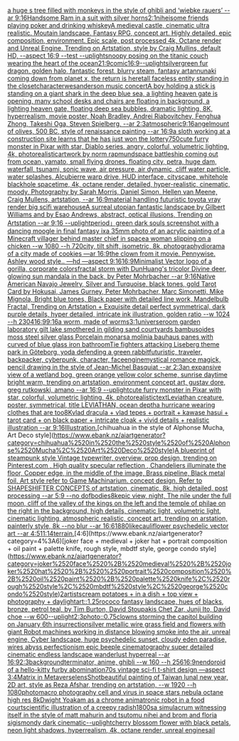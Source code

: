 [a huge s tree filled with monkeys in the style of ghibli and ‘wiebke rauers’ --ar 9:16](https://www.ebank.nz/aiartgenerator?category=a%2520huge%2520s%2520tree%2520filled%2520with%2520monkeys%2520in%2520the%2520style%2520of%2520ghibli%2520and%2520%E2%80%98wiebke%2520rauers%E2%80%99%2520--ar%25209%3A16)[Handsome Ram in a suit with silver horns](https://www.ebank.nz/aiartgenerator?category=Handsome%2520Ram%2520in%2520a%2520suit%2520with%2520silver%2520horns)[2:1](https://www.ebank.nz/aiartgenerator?category=2%3A1)[nihei](https://www.ebank.nz/aiartgenerator?category=nihei)[some friends playing poker and drinking whiskey](https://www.ebank.nz/aiartgenerator?category=some%2520friends%2520playing%2520poker%2520and%2520drinking%2520whiskey)[A medieval castle, cinematic ultra realistic. Moutain landscape. Fantasy RPG, concept art. Highly detailed, epic composition, environment. Epic scale, post processed 4k, Octane render and Unreal Engine. Trending on Artstation, style by Craig Mullins, default HD, --aspect 16:9 --test --uplight](https://www.ebank.nz/aiartgenerator?category=A%2520medieval%2520castle%2C%2520cinematic%2520ultra%2520realistic.%2520Moutain%2520landscape.%2520Fantasy%2520RPG%2C%2520concept%2520art.%2520Highly%2520detailed%2C%2520epic%2520composition%2C%2520environment.%2520Epic%2520scale%2C%2520post%2520processed%25204k%2C%2520Octane%2520render%2520and%2520Unreal%2520Engine.%2520Trending%2520on%2520Artstation%2C%2520style%2520by%2520Craig%2520Mullins%2C%2520default%2520HD%2C%2520--aspect%252016%3A9%2520--test%2520--uplight)[snoopy posing on the titanic couch wearing the heart of the ocean](https://www.ebank.nz/aiartgenerator?category=snoopy%2520posing%2520on%2520the%2520titanic%2520couch%2520wearing%2520the%2520heart%2520of%2520the%2520ocean)[21:9](https://www.ebank.nz/aiartgenerator?category=21%3A9)[comic](https://www.ebank.nz/aiartgenerator?category=comic)[16:9](https://www.ebank.nz/aiartgenerator?category=16%3A9)[--uplight](https://www.ebank.nz/aiartgenerator?category=--uplight)[silvergreen fur dragon, golden halo, fantastic forest, blurry steam, fantasy art](https://www.ebank.nz/aiartgenerator?category=silvergreen%2520fur%2520dragon%2C%2520golden%2520halo%2C%2520fantastic%2520forest%2C%2520blurry%2520steam%2C%2520fantasy%2520art)[annunaki coming down from planet x, the return is here](https://www.ebank.nz/aiartgenerator?category=annunaki%2520coming%2520down%2520from%2520planet%2520x%2C%2520the%2520return%2520is%2520here)[tall faceless entity standing in the closet](https://www.ebank.nz/aiartgenerator?category=tall%2520faceless%2520entity%2520standing%2520in%2520the%2520closet)[character](https://www.ebank.nz/aiartgenerator?category=character)[wesanderson music concert](https://www.ebank.nz/aiartgenerator?category=wesanderson%2520music%2520concert)[A boy holding a stick is standing on a giant shark in the deep blue sea, a lighting heaven gate is opening, many school desks and chairs are floating in background, a lighting heaven gate, floating deep sea bubbles, dramatic lighting, 8K, hyperrealism, movie poster, Noah Bradley, Andrei Riabovitchev, Fenghua Zhong, Takeshi Oga, Steven Spielberg, --ar 2:3](https://www.ebank.nz/aiartgenerator?category=A%2520boy%2520holding%2520a%2520stick%2520is%2520standing%2520on%2520a%2520giant%2520shark%2520in%2520the%2520deep%2520blue%2520sea%2C%2520a%2520lighting%2520heaven%2520gate%2520is%2520opening%2C%2520many%2520school%2520desks%2520and%2520chairs%2520are%2520floating%2520in%2520background%2C%2520a%2520lighting%2520heaven%2520gate%2C%2520floating%2520deep%2520sea%2520bubbles%2C%2520dramatic%2520lighting%2C%25208K%2C%2520hyperrealism%2C%2520movie%2520poster%2C%2520Noah%2520Bradley%2C%2520Andrei%2520Riabovitchev%2C%2520Fenghua%2520Zhong%2C%2520Takeshi%2520Oga%2C%2520Steven%2520Spielberg%2C%2520--ar%25202%3A3)[atmospheric](https://www.ebank.nz/aiartgenerator?category=atmospheric)[9:16](https://www.ebank.nz/aiartgenerator?category=9%3A16)[angel](https://www.ebank.nz/aiartgenerator?category=angel)[mount of olives, 500 BC, style of renaissance painting --ar 16:9](https://www.ebank.nz/aiartgenerator?category=mount%2520of%2520olives%2C%2520500%2520BC%2C%2520style%2520of%2520renaissance%2520painting%2520--ar%252016%3A9)[a sloth working at a construction site learns that he has just won the lottery](https://www.ebank.nz/aiartgenerator?category=a%2520sloth%2520working%2520at%2520a%2520construction%2520site%2520learns%2520that%2520he%2520has%2520just%2520won%2520the%2520lottery)[750](https://www.ebank.nz/aiartgenerator?category=750)[cute furry monster in Pixar with star, Diablo series, angry, colorful, volumetric lighting, 4k, photorealistic](https://www.ebank.nz/aiartgenerator?category=cute%2520furry%2520monster%2520in%2520Pixar%2520with%2520star%2C%2520Diablo%2520series%2C%2520angry%2C%2520colorful%2C%2520volumetric%2520lighting%2C%25204k%2C%2520photorealistic)[artwork by norm rapmund](https://www.ebank.nz/aiartgenerator?category=artwork%2520by%2520norm%2520rapmund)[space battleship coming out from ocean, yamato, small flying drones, floating city, petra, huge dam, waterfall, tsunami, sonic wave, air pressure, air dynamic, cliff water particle, water splashes, Alcubierre warp drive, HUD interface, cityscape, whitehole blackhole spacetime, 4k, octane render, detailed, hyper-realistic, cinematic, moody, Photography by Sarah Morris, Daniel Simon, Hellen van Meene, Craig Mullens, artstation, --ar 16:9](https://www.ebank.nz/aiartgenerator?category=space%2520battleship%2520coming%2520out%2520from%2520ocean%2C%2520yamato%2C%2520small%2520flying%2520drones%2C%2520floating%2520city%2C%2520petra%2C%2520huge%2520dam%2C%2520waterfall%2C%2520tsunami%2C%2520sonic%2520wave%2C%2520air%2520pressure%2C%2520air%2520dynamic%2C%2520cliff%2520water%2520particle%2C%2520water%2520splashes%2C%2520Alcubierre%2520warp%2520drive%2C%2520HUD%2520interface%2C%2520cityscape%2C%2520whitehole%2520blackhole%2520spacetime%2C%25204k%2C%2520octane%2520render%2C%2520detailed%2C%2520hyper-realistic%2C%2520cinematic%2C%2520moody%2C%2520Photography%2520by%2520Sarah%2520Morris%2C%2520Daniel%2520Simon%2C%2520Hellen%2520van%2520Meene%2C%2520Craig%2520Mullens%2C%2520artstation%2C%2520--ar%252016%3A9)[material handling futuristic toyota vray render big scifi warehouse](https://www.ebank.nz/aiartgenerator?category=material%2520handling%2520futuristic%2520toyota%2520vray%2520render%2520big%2520scifi%2520warehouse)[A surreal utopian fantastic landscape by Gilbert Williams and by Esao Andrews, abstract, optical illusions, Trending on Artstation --ar 9:16 --uplight](https://www.ebank.nz/aiartgenerator?category=A%2520surreal%2520utopian%2520fantastic%2520landscape%2520by%2520Gilbert%2520Williams%2520and%2520by%2520Esao%2520Andrews%2C%2520abstract%2C%2520optical%2520illusions%2C%2520Trending%2520on%2520Artstation%2520--ar%25209%3A16%2520--uplight)[period」](https://www.ebank.nz/aiartgenerator?category=period%E3%80%8D)[green dark souls screenshot with a dancing moogle in final fantasy ix](https://www.ebank.nz/aiartgenerator?category=green%2520dark%2520souls%2520screenshot%2520with%2520a%2520dancing%2520moogle%2520in%2520final%2520fantasy%2520ix)[a 35mm photo of an acrylic painting of a Minecraft villager behind master chief in space](https://www.ebank.nz/aiartgenerator?category=a%252035mm%2520photo%2520of%2520an%2520acrylic%2520painting%2520of%2520a%2520Minecraft%2520villager%2520behind%2520master%2520chief%2520in%2520space)[a woman slipping on a chicken --w 1080 --h 720](https://www.ebank.nz/aiartgenerator?category=a%2520woman%2520slipping%2520on%2520a%2520chicken%2520--w%25201080%2520--h%2520720)[city, tilt shift, isometric, 8k, photography](https://www.ebank.nz/aiartgenerator?category=city%2C%2520tilt%2520shift%2C%2520isometric%2C%25208k%2C%2520photography)[diorama of a city made of cookies —ar 16:9](https://www.ebank.nz/aiartgenerator?category=diorama%2520of%2520a%2520city%2520made%2520of%2520cookies%2520%E2%80%94ar%252016%3A9)[the clown from it movie. Pennywise. Ashley wood style.. —hd —aspect 9:16](https://www.ebank.nz/aiartgenerator?category=the%2520clown%2520from%2520it%2520movie.%2520Pennywise.%2520Ashley%2520wood%2520style..%2520%E2%80%94hd%2520%E2%80%94aspect%25209%3A16)[16:9](https://www.ebank.nz/aiartgenerator?category=16%3A9)[Minimalist Vector logo  of a gorilla, corporate colors](https://www.ebank.nz/aiartgenerator?category=Minimalist%2520Vector%2520logo%2520%2520of%2520a%2520gorilla%2C%2520corporate%2520colors)[fractal storm with DunHuang's tricolor Divine deer, glowing sun mandala in the back, by Peter Mohrbacher  --ar 9:16](https://www.ebank.nz/aiartgenerator?category=fractal%2520storm%2520with%2520DunHuang%27s%2520tricolor%2520Divine%2520deer%2C%2520glowing%2520sun%2520mandala%2520in%2520the%2520back%2C%2520by%2520Peter%2520Mohrbacher%2520%2520--ar%25209%3A16)[Native American Navajo Jewelry, Silver and Turquoise, black tones, gold Tarot Card by Hokusai, James Gurney, Peter Mohrbacher, Marc Simonetti, Mike Mignola, Bright blue tones, Black paper with detailed line work, Mandelbulb Fractal, Trending on Artstation + Exquisite detail perfect symmetrical, dark purple details, hyper detailed, intricate ink illustration, golden ratio  --w 1024  --h 2304](https://www.ebank.nz/aiartgenerator?category=Native%2520American%2520Navajo%2520Jewelry%2C%2520Silver%2520and%2520Turquoise%2C%2520black%2520tones%2C%2520gold%2520Tarot%2520Card%2520by%2520Hokusai%2C%2520James%2520Gurney%2C%2520Peter%2520Mohrbacher%2C%2520Marc%2520Simonetti%2C%2520Mike%2520Mignola%2C%2520Bright%2520blue%2520tones%2C%2520Black%2520paper%2520with%2520detailed%2520line%2520work%2C%2520Mandelbulb%2520Fractal%2C%2520Trending%2520on%2520Artstation%2520%2B%2520Exquisite%2520detail%2520perfect%2520symmetrical%2C%2520dark%2520purple%2520details%2C%2520hyper%2520detailed%2C%2520intricate%2520ink%2520illustration%2C%2520golden%2520ratio%2520%2520--w%25201024%2520%2520--h%25202304)[16:9](https://www.ebank.nz/aiartgenerator?category=16%3A9)[9:16](https://www.ebank.nz/aiartgenerator?category=9%3A16)[a worm, made of worms](https://www.ebank.nz/aiartgenerator?category=a%2520worm%2C%2520made%2520of%2520worms)[3:1](https://www.ebank.nz/aiartgenerator?category=3%3A1)[universe](https://www.ebank.nz/aiartgenerator?category=universe)[room garden laboratory  gilt lake  smothered in gilding sand courtyards bambusoides moss steel silver glass  Porcelain monarsa molinia bauhaus panes with curved of blue glass iron bathroom](https://www.ebank.nz/aiartgenerator?category=room%2520garden%2520laboratory%2520%2520gilt%2520lake%2520%2520smothered%2520in%2520gilding%2520sand%2520courtyards%2520bambusoides%2520moss%2520steel%2520silver%2520glass%2520%2520Porcelain%2520monarsa%2520molinia%2520bauhaus%2520panes%2520with%2520curved%2520of%2520blue%2520glass%2520iron%2520bathroom)[Tie fighters attacking Liseberg theme park in Göteborg, yoda defending a green rabbit](https://www.ebank.nz/aiartgenerator?category=Tie%2520fighters%2520attacking%2520Liseberg%2520theme%2520park%2520in%2520G%C3%B6teborg%2C%2520yoda%2520defending%2520a%2520green%2520rabbit)[futuristic, traveler, backpacker, cyberpunk, character, face](https://www.ebank.nz/aiartgenerator?category=futuristic%2C%2520traveler%2C%2520backpacker%2C%2520cyberpunk%2C%2520character%2C%2520face)[engine](https://www.ebank.nz/aiartgenerator?category=engine)[mystical romance magick, pencil drawing in the style of Jean-Michel Basquiat --ar 2:3](https://www.ebank.nz/aiartgenerator?category=mystical%2520romance%2520magick%2C%2520pencil%2520drawing%2520in%2520the%2520style%2520of%2520Jean-Michel%2520Basquiat%2520--ar%25202%3A3)[an expansive view of a wetland bog,  green orange yellow color scheme, sunrise daytime bright warm, trending on artstation, environment concept art, gustav dore, greg rutkowski, amano --ar 16:9 --uplight](https://www.ebank.nz/aiartgenerator?category=an%2520expansive%2520view%2520of%2520a%2520wetland%2520bog%2C%2520%2520green%2520orange%2520yellow%2520color%2520scheme%2C%2520sunrise%2520daytime%2520bright%2520warm%2C%2520trending%2520on%2520artstation%2C%2520environment%2520concept%2520art%2C%2520gustav%2520dore%2C%2520greg%2520rutkowski%2C%2520amano%2520--ar%252016%3A9%2520--uplight)[cute furry monster in Pixar with star, colorful, volumetric lighting, 4k, photorealistic](https://www.ebank.nz/aiartgenerator?category=cute%2520furry%2520monster%2520in%2520Pixar%2520with%2520star%2C%2520colorful%2C%2520volumetric%2520lighting%2C%25204k%2C%2520photorealistic)[text](https://www.ebank.nz/aiartgenerator?category=text)[Leviathan creature, poster, symmetrical, title LEVIATHAN, ocean depth](https://www.ebank.nz/aiartgenerator?category=Leviathan%2520creature%2C%2520poster%2C%2520symmetrical%2C%2520title%2520LEVIATHAN%2C%2520ocean%2520depth)[a hurricane wearing clothes that are too](https://www.ebank.nz/aiartgenerator?category=a%2520hurricane%2520wearing%2520clothes%2520that%2520are%2520too)[8K](https://www.ebank.nz/aiartgenerator?category=8K)[vlad dracula + vlad tepes + portrait + kawase hasui + tarot card + on black paper + intricate cloak + vivid details + realistic illustration --ar 9:16](https://www.ebank.nz/aiartgenerator?category=vlad%2520dracula%2520%2B%2520vlad%2520tepes%2520%2B%2520portrait%2520%2B%2520kawase%2520hasui%2520%2B%2520tarot%2520card%2520%2B%2520on%2520black%2520paper%2520%2B%2520intricate%2520cloak%2520%2B%2520vivid%2520details%2520%2B%2520realistic%2520illustration%2520--ar%25209%3A16)[Illustration.](https://www.ebank.nz/aiartgenerator?category=Illustration.)[chihuahua in the style of Alphonse Mucha, Art Deco style](https://www.ebank.nz/aiartgenerator?category=chihuahua%2520in%2520the%2520style%2520of%2520Alphonse%2520Mucha%2C%2520Art%2520Deco%2520style)[A blueprint of steampunk style Vintage typewriter,  overview, prop design,  trending on Pinterest.com  , High quality specular reflection ,  Chandeliers illuminate the floor, Copper  edge, in the middle of the image, Brass pipeline,  Black metal foil,  Art style refer to Game Machinarium.  concept design, Refer to SHAPESHIFTER CONCEPTS  of artstation, cinematic,  8k, high detailed,  post processing    --ar 5:9   --no dof](https://www.ebank.nz/aiartgenerator?category=A%2520blueprint%2520of%2520steampunk%2520style%2520Vintage%2520typewriter%2C%2520%2520overview%2C%2520prop%2520design%2C%2520%2520trending%2520on%2520Pinterest.com%2520%2520%2C%2520High%2520quality%2520specular%2520reflection%2520%2C%2520%2520Chandeliers%2520illuminate%2520the%2520floor%2C%2520Copper%2520%2520edge%2C%2520in%2520the%2520middle%2520of%2520the%2520image%2C%2520Brass%2520pipeline%2C%2520%2520Black%2520metal%2520foil%2C%2520%2520Art%2520style%2520refer%2520to%2520Game%2520Machinarium.%2520%2520concept%2520design%2C%2520Refer%2520to%2520SHAPESHIFTER%2520CONCEPTS%2520%2520of%2520artstation%2C%2520cinematic%2C%2520%25208k%2C%2520high%2520detailed%2C%2520%2520post%2520processing%2520%2520%2520%2520--ar%25205%3A9%2520%2520%2520--no%2520dof)[bodies](https://www.ebank.nz/aiartgenerator?category=bodies)[8k](https://www.ebank.nz/aiartgenerator?category=8k)[epic view, night, The nile under the full moon, cliff of the valley of the kings on the left and the temple of philae on the right in the background, high details, cinematic light, volumetric light, cinematic lighting, atmospheric realistic, concept art, trending on arstation, painterly style, 8k --no blur --ar 16:6](https://www.ebank.nz/aiartgenerator?category=epic%2520view%2C%2520night%2C%2520The%2520nile%2520under%2520the%2520full%2520moon%2C%2520cliff%2520of%2520the%2520valley%2520of%2520the%2520kings%2520on%2520the%2520left%2520and%2520the%2520temple%2520of%2520philae%2520on%2520the%2520right%2520in%2520the%2520background%2C%2520high%2520details%2C%2520cinematic%2520light%2C%2520volumetric%2520light%2C%2520cinematic%2520lighting%2C%2520atmospheric%2520realistic%2C%2520concept%2520art%2C%2520trending%2520on%2520arstation%2C%2520painterly%2520style%2C%25208k%2520--no%2520blur%2520--ar%252016%3A6)[1880](https://www.ebank.nz/aiartgenerator?category=1880)[like](https://www.ebank.nz/aiartgenerator?category=like)[cauliflower psychedelic vector art --ar 4:5](https://www.ebank.nz/aiartgenerator?category=cauliflower%2520psychedelic%2520vector%2520art%2520--ar%25204%3A5)[11:14](https://www.ebank.nz/aiartgenerator?category=11%3A14)[terrain.](https://www.ebank.nz/aiartgenerator?category=terrain.)[4:6](https://www.ebank.nz/aiartgenerator?category=4%3A6)[joker face + medieval + joker hat +  portrait composition + oil paint + palette knife, rough style, mbdtf style, george condo style](https://www.ebank.nz/aiartgenerator?category=joker%2520face%2520%2B%2520medieval%2520%2B%2520joker%2520hat%2520%2B%2520%2520portrait%2520composition%2520%2B%2520oil%2520paint%2520%2B%2520palette%2520knife%2C%2520rough%2520style%2C%2520mbdtf%2520style%2C%2520george%2520condo%2520style)[2](https://www.ebank.nz/aiartgenerator?category=2)[artists](https://www.ebank.nz/aiartgenerator?category=artists)[cream potatoes + in a dish + top view + photography + daylight](https://www.ebank.nz/aiartgenerator?category=cream%2520potatoes%2520%2B%2520in%2520a%2520dish%2520%2B%2520top%2520view%2520%2B%2520photography%2520%2B%2520daylight)[art::1.25](https://www.ebank.nz/aiartgenerator?category=art%3A%3A1.25)[rococo fantasy landscape, hues of blacks, bronze, petrol teal, by Tim Burton, David Stoupakis Chet Zar, Junji Ito, David choe --w 600](https://www.ebank.nz/aiartgenerator?category=rococo%2520fantasy%2520landscape%2C%2520hues%2520of%2520blacks%2C%2520bronze%2C%2520petrol%2520teal%2C%2520by%2520Tim%2520Burton%2C%2520David%2520Stoupakis%2520Chet%2520Zar%2C%2520Junji%2520Ito%2C%2520David%2520choe%2520--w%2520600)[--uplight](https://www.ebank.nz/aiartgenerator?category=--uplight)[2:3](https://www.ebank.nz/aiartgenerator?category=2%3A3)[photo](https://www.ebank.nz/aiartgenerator?category=photo)[::0.75](https://www.ebank.nz/aiartgenerator?category=%3A%3A0.75)[clowns storming the capitol building on January 6th insurrection](https://www.ebank.nz/aiartgenerator?category=clowns%2520storming%2520the%2520capitol%2520building%2520on%2520January%25206th%2520insurrection)[silver metallic wire grass field and flowers with giant Robot machines working in distance blowing smoke into the air, unreal engine, Cyber landscape, huge psychedelic sunset, cloudy eden paradise, wires abyss perfectionism epic beeple cinematography super detailed cinematic endless landscape wanderlust hyperreal --ar 16:9](https://www.ebank.nz/aiartgenerator?category=silver%2520metallic%2520wire%2520grass%2520field%2520and%2520flowers%2520with%2520giant%2520Robot%2520machines%2520working%2520in%2520distance%2520blowing%2520smoke%2520into%2520the%2520air%2C%2520unreal%2520engine%2C%2520Cyber%2520landscape%2C%2520huge%2520psychedelic%2520sunset%2C%2520cloudy%2520eden%2520paradise%2C%2520wires%2520abyss%2520perfectionism%2520epic%2520beeple%2520cinematography%2520super%2520detailed%2520cinematic%2520endless%2520landscape%2520wanderlust%2520hyperreal%2520--ar%252016%3A9)[2:3](https://www.ebank.nz/aiartgenerator?category=2%3A3)[](https://www.ebank.nz/aiartgenerator?category=)[background](https://www.ebank.nz/aiartgenerator?category=background)[terminator, anime, ghibli --w 160 --h 256](https://www.ebank.nz/aiartgenerator?category=terminator%2C%2520anime%2C%2520ghibli%2520--w%2520160%2520--h%2520256)[16:9](https://www.ebank.nz/aiartgenerator?category=16%3A9)[nendoroid of a hello-kitty furby abomination](https://www.ebank.nz/aiartgenerator?category=nendoroid%2520of%2520a%2520hello-kitty%2520furby%2520abomination)[70s vintage sci-fi t-shirt design —aspect 3:4](https://www.ebank.nz/aiartgenerator?category=70s%2520vintage%2520sci-fi%2520t-shirt%2520design%2520%E2%80%94aspect%25203%3A4)[Matrix in Metaverse](https://www.ebank.nz/aiartgenerator?category=Matrix%2520in%2520Metaverse)[lens](https://www.ebank.nz/aiartgenerator?category=lens)[Shot](https://www.ebank.nz/aiartgenerator?category=Shot)[beautiful painting of Taiwan lunal new year, 2D art, style as Reza Afshar, trending on artstation, --w 1920 --h 1080](https://www.ebank.nz/aiartgenerator?category=beautiful%2520painting%2520of%2520Taiwan%2520lunal%2520new%2520year%2C%25202D%2520art%2C%2520style%2520as%2520Reza%2520Afshar%2C%2520trending%2520on%2520artstation%2C%2520--w%25201920%2520--h%25201080)[photo](https://www.ebank.nz/aiartgenerator?category=photo)[macro photography cell and virus in space stars nebula octane high res 8k](https://www.ebank.nz/aiartgenerator?category=macro%2520photography%2520cell%2520and%2520virus%2520in%2520space%2520stars%2520nebula%2520octane%2520high%2520res%25208k)[Dwight Yoakam as a chrome animatronic robot in a food court](https://www.ebank.nz/aiartgenerator?category=Dwight%2520Yoakam%2520as%2520a%2520chrome%2520animatronic%2520robot%2520in%2520a%2520food%2520court)[scientific illustration of a creepy radish](https://www.ebank.nz/aiartgenerator?category=scientific%2520illustration%2520of%2520a%2520creepy%2520radish)[1800s](https://www.ebank.nz/aiartgenerator?category=1800s)[a simulacrum witnessing itself in the style of matt mahurin and tsutomu nihei and brom and floria sigismondy dark cinematic](https://www.ebank.nz/aiartgenerator?category=a%2520simulacrum%2520witnessing%2520itself%2520in%2520the%2520style%2520of%2520matt%2520mahurin%2520and%2520tsutomu%2520nihei%2520and%2520brom%2520and%2520floria%2520sigismondy%2520dark%2520cinematic)[--uplight](https://www.ebank.nz/aiartgenerator?category=--uplight)[cherry blossom flower with black petals, neon light shadows, hyperrealism, 4k, octane render, unreal engine](https://www.ebank.nz/aiartgenerator?category=cherry%2520blossom%2520flower%2520with%2520black%2520petals%2C%2520neon%2520light%2520shadows%2C%2520hyperrealism%2C%25204k%2C%2520octane%2520render%2C%2520unreal%2520engine)[sail](https://www.ebank.nz/aiartgenerator?category=sail)